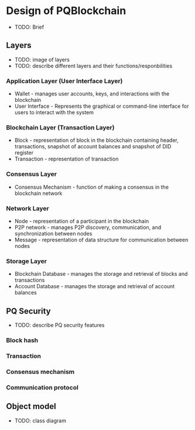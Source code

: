 # Design of PQBlockchain

+ TODO: Brief


## Layers

+ TODO: image of layers
+ TODO: describe different layers and their functions/responbilities

### Application Layer (User Interface Layer)

+ Wallet - manages user accounts, keys, and interactions with the blockchain
+ User Interface - Represents the graphical or command-line interface for users to interact with the system

### Blockchain Layer (Transaction Layer)

+ Block - representation of block in the blockchain containing header, transactions, snapshot of account balances and snapshot of DID register
+ Transaction - representation of transaction

### Consensus Layer

+ Consensus Mechanism - function of making a consensus in the blockchain network


### Network Layer

+ Node - representation of a participant in the blockchain
+ P2P network - manages P2P discovery, communication, and synchronization between nodes
+ Message - representation of data structure for communication between nodes


### Storage Layer

+ Blockchain Database - manages the storage and retrieval of blocks and transactions
+ Account Database - manages the storage and retrieval of account balances



## PQ Security

+ TODO: describe PQ security features

### Block hash


### Transaction


### Consensus mechanism


### Communication protocol




## Object model

+ TODO: class diagram

